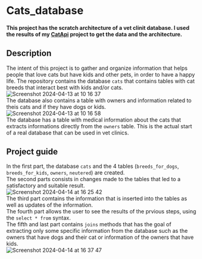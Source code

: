 # Cats_database

#### This project has the scratch architecture of a vet clinit database. I used the results of my [CatApi](https://github.com/robi12issv/CatApi.git) project to get the data and the architecture.

## Description

The intent of this project is to gather and organize information that helps people that love cats but have kids and other pets, in order to have a happy life. 
The repository contains the database `cats` that contains tables with cat breeds that interact best with kids and/or cats.  
![Screenshot 2024-04-13 at 10 16 37](https://github.com/robi12issv/Cats_database/assets/160391019/6c643eec-10d9-4e26-b069-e43c367000cb)  
The database also contains a table with owners and information related to theis cats and if they have dogs or kids.  
![Screenshot 2024-04-13 at 10 16 58](https://github.com/robi12issv/Cats_database/assets/160391019/30e3065c-3261-448a-9e9b-10138897d573)  
The database has a table with medical information about the cats that extracts informations directly from the `owners` table. This is the actual start
of a real database that can be used in vet clinics.

## Project guide

In the first part, the database `cats` and the 4 tables (`breeds_for_dogs`, `breeds_for_kids`, `owners`, `neutered`) are created.  
The second parts consists in changes made to the tables that led to a satisfactory and suitable result.  
![Screenshot 2024-04-14 at 16 25 42](https://github.com/robi12issv/Cats_database/assets/160391019/a664bcb2-955b-4c8a-bf99-8d3a133f5a90)  
The third part comtains the information that is inserted into the tables as well as updates of the information.  
The fourth part allows the user to see the results of the prvious steps, using the `select * from` syntax.  
The fifth and last part contains `joins` methods that has the goal of extracting only some specific information from the database
such as the owners that have dogs and their cat or information of the owners that have kids.  
![Screenshot 2024-04-14 at 16 37 47](https://github.com/robi12issv/Cats_database/assets/160391019/2b30582b-3e29-4b34-85f9-02db09f5143e)
